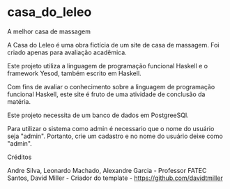 # casa_do_leleo
A melhor casa de massagem

A Casa do Leleo é uma obra fictícia de um site de casa de massagem. Foi criado apenas para avaliação acadêmica.

Este projeto utiliza a linguagem de programação funcional Haskell e o framework Yesod, também escrito em Haskell.

Com fins de avaliar o conhecimento sobre a linguagem de programação funcional Haskell, este site é fruto de uma atividade de conclusão da matéria.

Este projeto necessita de um banco de dados em PostgreeSQl.

Para utilizar o sistema como admin é necessario que o nome do usuário seja "admin". Portanto, crie um cadastro e no nome do usuário deixe como "admin".

Créditos

Andre Silva, Leonardo Machado, Alexandre Garcia - Professor FATEC Santos, David Miller - Criador do template - https://github.com/davidtmiller
